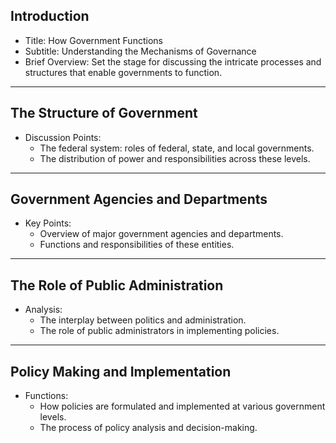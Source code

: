## Introduction
- Title: How Government Functions
- Subtitle: Understanding the Mechanisms of Governance
- Brief Overview: Set the stage for discussing the intricate processes and structures that enable governments to function.

---

## The Structure of Government
- Discussion Points:
  - The federal system: roles of federal, state, and local governments.
  - The distribution of power and responsibilities across these levels.

---

## Government Agencies and Departments
- Key Points:
  - Overview of major government agencies and departments.
  - Functions and responsibilities of these entities.

---

## The Role of Public Administration
- Analysis:
  - The interplay between politics and administration.
  - The role of public administrators in implementing policies.

---

## Policy Making and Implementation
- Functions:
  - How policies are formulated and implemented at various government levels.
  - The process of policy analysis and decision-making.
